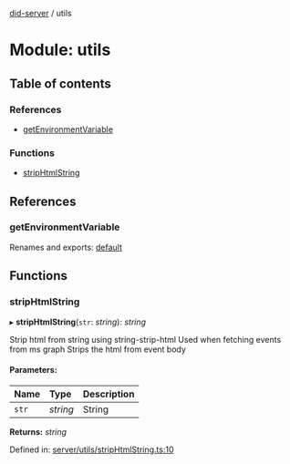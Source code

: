 [did-server](../README.md) / utils

# Module: utils

## Table of contents

### References

- [getEnvironmentVariable](utils.md#getenvironmentvariable)

### Functions

- [stripHtmlString](utils.md#striphtmlstring)

## References

### getEnvironmentVariable

Renames and exports: [default](utils_env.md#default)

## Functions

### stripHtmlString

▸ **stripHtmlString**(`str`: *string*): *string*

Strip html from string using string-strip-html
Used when fetching events from ms graph
Strips the html from event body

#### Parameters:

Name | Type | Description |
:------ | :------ | :------ |
`str` | *string* | String    |

**Returns:** *string*

Defined in: [server/utils/stripHtmlString.ts:10](https://github.com/Puzzlepart/did/blob/63fb8902/server/utils/stripHtmlString.ts#L10)
